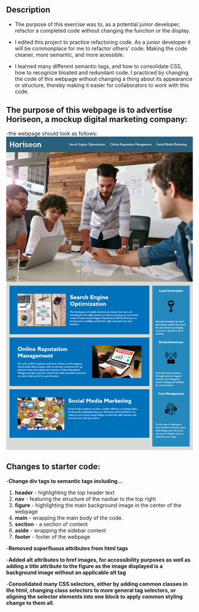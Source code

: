 # <Refactor Homework-01>
## Description

- The purpose of this exercise was to, as a potential junior developer, refactor a completed code without changing the function or the display.

- I edited this project to practice refactoring code. As a junior developer it will be commonplace for me to refactor others' code. Making the code cleaner, more semantic, and more acessible.

- I learned many different semantic tags, and how to consolidate CSS, how to recognize bloated and redundant code. I practiced by changing the code of this webpage without changing a thing about its appearance or structure, thereby making it easier for collaborators to work with this code.

## The purpose of this webpage is to advertise Horiseon, a mockup digital marketing company:

-the webpage should look as follows:
![Horiseon](Horiseon.png)

## Changes to starter code:
-**Change div tags to semantic tags including...**
1. **header** - highlighting the top header text
2. **nav** - featuring the structure of the navbar to the top right
3. **figure** - highlighting the main background image in the center of the webpage
4. **main** - wrapping the main body of the code.
5. **section** - a section of content
6. **aside** - wrapping the sidebar content
7. **footer** - footer of the webpage

-**Removed superfluous attributes from html tags**

-**Added alt attributes to href images, for accessibility purposes as well as adding a title attribute to the figure as the image displayed is a background image without an applicable alt tag**

-**Consolidated many CSS selectors, either by adding common classes in the html, changing class selectors to more general tag selectors, or aligning the selector elements into one block to apply common styling change to them all.**


